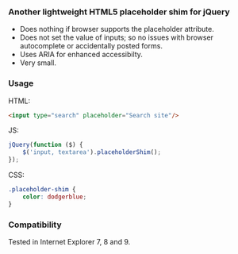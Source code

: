 ### Another lightweight HTML5 placeholder shim for jQuery

* Does nothing if browser supports the placeholder attribute.
* Does not set the value of inputs; so no issues with browser autocomplete or accidentally posted forms.
* Uses ARIA for enhanced accessibilty.
* Very small.


### Usage

HTML:

```html
<input type="search" placeholder="Search site"/>
```

JS:

```js
jQuery(function ($) {
    $('input, textarea').placeholderShim();
});
```

CSS:

```css
.placeholder-shim {
    color: dodgerblue;
}
```

### Compatibility

Tested in Internet Explorer 7, 8 and 9.
